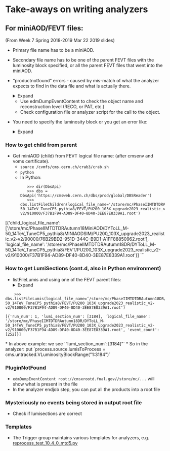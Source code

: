 # Take-aways on writing analyzers

## For miniAOD/FEVT files:
(From Week 7 Spring 2018-2019 Mar 22 2019 slides)

* Primary file name has to be a miniAOD.
*  Secondary file name has to be one of the parent FEVT files with the luminosity block specified, or all the parent FEVT files that went into the miniAOD.
* “productnotfound” errors - caused by mis-match of what the analyzer expects to find in the data file and what is actually there.
  
  <details><summary>Expand</summary>
  <p>
	----- Begin Fatal Exception 14-Mar-2019 22:03:22 CET-----------------------
	An exception of category 'ProductNotFound' occurred while
	   [0] Processing  Event run: 1 lumi: 1606 event: 401299 stream: 0
	      [1] Running path 'btaggingPath'
	         [2] Calling method for module CandPtrSelector/'pfCHS'
		 Exception Message:
		 Principal::getByToken: Found zero products matching all criteria
		 Looking for a container with elements of type: reco::Candidate
		 Looking for module label: packedPFCandidates
		 Looking for productInstanceName:

		    Additional Info:
		          [a] If you wish to continue processing events after a ProductNotFound exception,
			  add "SkipEvent = cms.untracked.vstring('ProductNotFound')" to the "options" PSet in the configuration.
        ----- End Fatal Exception ————————————————————————
  </p></details>

   * Use edmDumpEventContent to check the object name and reconstruction level (RECO, or PAT, etc.)
   * Check configuration file or analyzer script for the call to the object.

* You need to specify the luminosity block or you get an error like:
  <details><summary>Expand</summary>
  <p>
	----- Begin Fatal Exception 15-Mar-2019 15:51:08 CET-----------------------
	An exception of category 'MismatchedInputFiles' occurred while
	   [0] Calling InputSource::readLuminosityBlock_
	   Exception Message:
	   PoolSource::readLuminosityBlock_  Run 1 LuminosityBlock 3184 is not found in the secondary input files
	   ----- End Fatal Exception -------------------------------------------------
  </p></details>

### How to get child from parent
* Get miniAOD (child) from FEVT logical file name: (after cmsenv and voms certificate).
  * `source /cvmfs/cms.cern.ch/crab3/crab.sh`
  * `python`
  * In Python: 
    ```>>> from dbs.apis.dbsClient import DbsApi
       >>> dir(DbsApi)
       >>> dbs = DbsApi('https://cmsweb.cern.ch/dbs/prod/global/DBSReader')
       >>> dbs.listFileChildren(logical_file_name='/store/mc/PhaseIIMTDTDRAutumn18DR/DYToLL_M-50_14TeV_TuneCP5_pythia8/FEVT/PU200_103X_upgrade2023_realistic_v2-v2/910000/F37B1F94-AD89-DF40-8D40-3EE87E8339A1.root')
[{'child_logical_file_name': ['/store/mc/PhaseIIMTDTDRAutumn18MiniAOD/DYToLL_M-50_14TeV_TuneCP5_pythia8/MINIAODSIM/PU200_103X_upgrade2023_realistic_v2-v2/90000/76B29BD2-951D-344C-B9D1-A1FF88850962.root'], 'logical_file_name': '/store/mc/PhaseIIMTDTDRAutumn18DR/DYToLL_M-50_14TeV_TuneCP5_pythia8/FEVT/PU200_103X_upgrade2023_realistic_v2-v2/910000/F37B1F94-AD89-DF40-8D40-3EE87E8339A1.root'}]   ```      			   

### How to get LumiSections (cont.d, also in Python environment)
* listFileLumis and using one of the FEVT parent files:
  <details><summary>Expand</summary>
  <p>
```
	>>> dbs.listFileLumis(logical_file_name=‘/store/mc/PhaseIIMTDTDRAutumn18DR/DYToLL_M-50_14TeV_TuneCP5_pythia8/FEVT/PU200_103X_upgrade2023_realistic_v2-v2/910000/F37B1F94-AD89-DF40-8D40-3EE87E8339A1.root')

[{'run_num': 1, 'lumi_section_num': [3184], 'logical_file_name': '/store/mc/PhaseIIMTDTDRAutumn18DR/DYToLL_M-50_14TeV_TuneCP5_pythia8/FEVT/PU200_103X_upgrade2023_realistic_v2-v2/910000/F37B1F94-AD89-DF40-8D40-3EE87E8339A1.root', 'event_count': [252]}]
```
  </p></details>
* In above example: we see `“lumi_section_num’: [3184]”`
* So in the analyzer: put `process.source.lumisToProcess = cms.untracked.VLuminosityBlockRange("1:3184")`


### PluginNotFound

* `edmDumpEventContent root://cmsxrootd.fnal.gov//store/mc/...` will show what is present in the file
* In the analyzer endjob step, you can put all the products into a root file

### Mysteriously no events being stored in output root file

* Check if lumisections are correct

### Templates
* The Trigger group maintains various templates for analyzers, e.g. [reprocess_test_10_4_0_mtd5.py](https://github.com/cms-l1t-offline/cmssw/blob/phase2-l1t-integration-CMSSW_10_6_0_pre4/L1Trigger/L1TCommon/test/reprocess_test_10_4_0_mtd5.py)